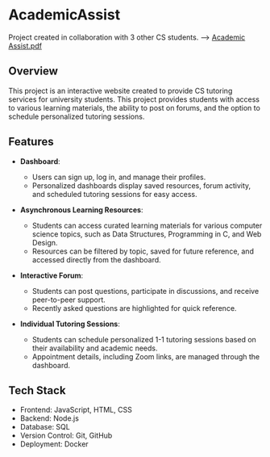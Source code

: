 # AcademicAssist

Project created in collaboration with 3 other CS students.  -->  [Academic Assist.pdf](https://github.com/user-attachments/files/17154013/Academic.Assist.pdf)


Overview
---

This project is an interactive website created to provide CS tutoring services for university students. This project provides students with access to various learning materials, the ability to post on forums, and the option to schedule personalized tutoring sessions.


Features
---

- **Dashboard**:
   - Users can sign up, log in, and manage their profiles.
   - Personalized dashboards display saved resources, forum activity, and scheduled tutoring sessions for easy access.

- **Asynchronous Learning Resources**:
   - Students can access curated learning materials for various computer science topics, such as Data Structures, Programming in C, and Web Design.
   - Resources can be filtered by topic, saved for future reference, and accessed directly from the dashboard.
 
- **Interactive Forum**:
   - Students can post questions, participate in discussions, and receive peer-to-peer support.
   - Recently asked questions are highlighted for quick reference.

- **Individual Tutoring Sessions**:
   - Students can schedule personalized 1-1 tutoring sessions based on their availability and academic needs.
   - Appointment details, including Zoom links, are managed through the dashboard.
  
   
Tech Stack
---

- Frontend: JavaScript, HTML, CSS
- Backend: Node.js
- Database: SQL
- Version Control: Git, GitHub
- Deployment: Docker
